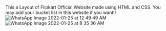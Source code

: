This a Layout of Flipkart Official Website made using HTML and CSS. You may add your bucket list in this website if you want!!
![WhatsApp Image 2022-01-25 at 12 49 49 AM](https://user-images.githubusercontent.com/89994145/150909041-6c719206-af69-46cf-9565-f7fe7c73e734.jpeg)
![WhatsApp Image 2022-01-25 at 8 35 36 AM](https://user-images.githubusercontent.com/89994145/150909053-df360053-c41a-4cd8-8596-f3a38e236b35.jpeg)

